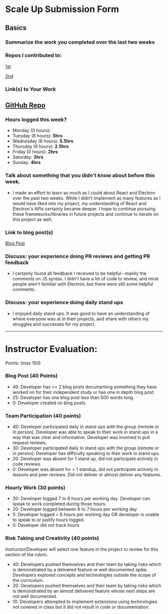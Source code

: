 # Scale Up Submission Form

## Basics

### Summarize the work you completed over the last two weeks
### Repos I contributed to:
[1st](https://github.com/icorson3/turing-arcade/pull/1)

[2nd](https://github.com/marcellawigg/flashcards/pull/4)
### Link(s) to Your Work

 [GitHub Repo](https://github.com/nickpisciotta/electron_notes_app)
 -

### Hours logged this week?

- Monday (0 hours):
- Tuesday (8 hours): **5hrs**
- Wednesday (8 hours): **5.5hrs**
- Thursday (8 hours): **2.5hrs**
- Friday (0 hours): **2hrs**
- Saturday: **3hrs**
- Sunday: **4hrs**


### Talk about something that you didn't know about before this week.
*  I made an effort to learn as much as I could about React and Electron over the past two weeks.  While I didn't implement as many features as I would have liked into my project, my understanding of React and Electron's APIs certainly became deeper.  I hope to continue pursuing these frameworks/libraries in future projects and continue to iterate on this project as well.

### Link to blog post(s)
[Blog Post](https://medium.com/@npisciotta/a-beginners-attempt-at-github-s-electron-6fe001ab561#.w4wmsww0z)
### Discuss: your experience doing PR reviews and getting PR feedback
* I certainly found all feedback I received to be helpful--mainly the comments on JS syntax.  I didn't have a lot of code to review, and most people aren't familiar with Electron, but there were still some helpful comments.

### Discuss: your experience doing daily stand ups
* I enjoyed daily stand ups.  It was good to have an understanding of where everyone was at in their projects, and share with others my struggles and successes for my project.


-----

# Instructor Evaluation:

Points: (max 150)

### Blog Post (40 Points)  
  * 40: Developer has >= 2 blog posts documenting something they have worked on for their independent study or has one in depth blog post.
  * 25: Developer has one blog post less than 500 words long.
  * 0: Developer created no blog posts.

### Team Participation (40 points)

  * 40: Developer participated daily in stand ups with the group (remote or in person). Developer was able to speak to their work in stand ups in a way that was clear and informative. Developer was involved in pull request reviews.
  * 30: Developer participated daily in stand ups with the group (remote or in person). Developer has difficulty speaking to their work in stand ups.
  * 20: Developer was absent for 1 stand up, did not participate actively in code reviews.
  * 0: Developer was absent for > 1 standup, did not participate actively in lessons and peer reviews. Did not deliver or almost deliver any features.

### Hourly Work (30 points)

  * 30: Developer logged 7 to 8 hours per working day. Developer can speak to work completed during those hours.
  * 20: Developer logged between 6 to 7 hours per working day
  * 5: Developer logged < 6 hours per working day OR developer is unable to speak to or justify hours logged.
  * 0: Developer did not track hours

### Risk Taking and Creativity (40 points)

  Instructor/Developer will select one feature in the project to review for this section of the rubric.

  * 40: Developers pushed themselves and their team by taking risks which is demonstrated by a delivered feature or well documented spike. Developers explored concepts and technologies outside the scope of the curriculum.
  * 20: Developers pushed themselves and their team by taking risks which is demonstrated by an almost delivered feature whose next steps are not well documented.
  * 10: Developers attempted to implement extensions using technologies not covered in class but it did not result in code or documentation.
